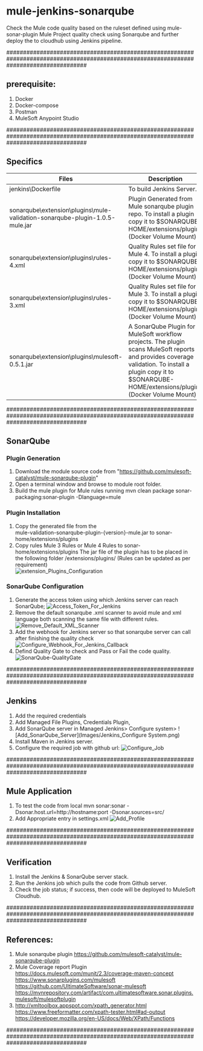 # mule-jenkins-sonarqube
Check the Mule code quality based on the ruleset defined using mule-sonar-plugin
Mule Project quality check using Sonarqube and further deploy the to cloudhub using Jenkins pipeline.

########################################################################################################################################
## prerequisite:
1. Docker
2. Docker-compose
3. Postman
4. MuleSoft Anypoint Studio

########################################################################################################################################
## Specifics 
| Files | Description |
| ------ | ------ |
| jenkins\Dockerfile | To build Jenkins Server.|
| sonarqube\extension\plugins\mule-validation-sonarqube-plugin-1.0.5-mule.jar | Plugin Generated from Mule sonarqube plugin repo. To install a plugin copy it to $SONARQUBE-HOME/extensions/plugins (Docker Volume Mount)|
| sonarqube\extension\plugins\rules-4.xml | Quality Rules set file for Mule 4. To install a plugin copy it to $SONARQUBE-HOME/extensions/plugins (Docker Volume Mount)|
| sonarqube\extension\plugins\rules-3.xml | Quality Rules set file for Mule 3. To install a plugin copy it to $SONARQUBE-HOME/extensions/plugins (Docker Volume Mount)|
| sonarqube\extension\plugins\mulesoft-0.5.1.jar | A SonarQube Plugin for MuleSoft workflow projects. The plugin scans MuleSoft reports and provides coverage validation. To install a plugin copy it to $SONARQUBE-HOME/extensions/plugins (Docker Volume Mount)|

########################################################################################################################################
## SonarQube

### Plugin Generation
1. Download the module source code from "https://github.com/mulesoft-catalyst/mule-sonarqube-plugin"
2. Open a terminal window and browse to module root folder.
3. Build the mule plugin for Mule rules running 
    mvn clean package sonar-packaging:sonar-plugin -Dlanguage=mule

### Plugin Installation
1. Copy the generated file from the  
    mule-validation-sonarqube-plugin-{version}-mule.jar to sonar-home/extensions/plugins
2. Copy rules Mule 3 Rules or Mule 4 Rules to sonar-home/extensions/plugins The jar file of the plugin has to be placed in the        following folder 
    /extensions/plugins/ (Rules can be updated as per requirement)  
    ![extension_Plugins_Configuration](Images/Plugin_Installation_In_SonarQube.png)

### SonarQube Configuration
1. Generate the access token using which Jenkins server can reach SonarQube;
    ![Access_Token_For_Jenkins](Images/Generate_Access_Token_For_Jenkins.png)
2. Remove the default sonarqube .xml scanner to avoid mule and xml language both scanning the same file with different rules. 
    ![Remove_Default_XML_Scanner](Images/Remove_Default_XML_Scanner.png)
3. Add the webhook for Jenkins server so that sonarqube server can call after finishing the quality check
    ![Configure_Webhook_For_Jenkins_Callback](Images/Configure_Webhook_For_Jenkins_Callback.png)
4. Defind Quality Gate to check and Pass or Fail the code quality. 
    ![SonarQube-QualityGate](Images/SonarQube_Quality_Gate.png)

########################################################################################################################################
## Jenkins
1. Add the required credentials 
2. Add Managed File Plugins, Credentials Plugin, 
3. Add SonarQube server in Managed Jenkins> Configure system>
    ![Add_SonarQube_Server](Images/Jenkins_Configure System.png)
4. Install Maven in Jenkins server.
5. Configure the required job with github url:
    ![Configure_Job](Images/Job_Configuration.png)

########################################################################################################################################
## Mule Application
1. To test the code from local
    mvn sonar:sonar -Dsonar.host.url=http://hostname:port -Dsonar.sources=src/
2. Add Appropriate entry in settings.xml
    ![Add_Profile](Images/Settings_File.png)

########################################################################################################################################
## Verification
1. Install the Jenkins & SonarQube server stack. 
2. Run the Jenkins job which pulls the code from Github server. 
3. Check the job status; if success, then code will be deployed to MuleSoft Cloudhub. 

########################################################################################################################################
## References:
1. Mule sonarqube plugin
    https://github.com/mulesoft-catalyst/mule-sonarqube-plugin
2. Mule Coverage report Plugin
    https://docs.mulesoft.com/munit/2.3/coverage-maven-concept
    https://www.sonarplugins.com/mulesoft 
    https://github.com/UltimateSoftware/sonar-mulesoft
    https://mvnrepository.com/artifact/com.ultimatesoftware.sonar.plugins.mulesoft/mulesoftplugin
3.  http://xmltoolbox.appspot.com/xpath_generator.html
    https://www.freeformatter.com/xpath-tester.html#ad-output
    https://developer.mozilla.org/en-US/docs/Web/XPath/Functions

########################################################################################################################################